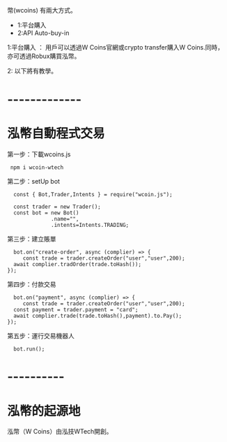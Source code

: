 幣(wcoins) 有兩大方式。
 - 1:平台購入
 - 2:API Auto-buy-in
   
1:平台購入 ：
用戶可以透過W Coins官網或crypto transfer購入W Coins.同時，亦可透過Robux購買泓幣。

2:
以下將有教學。


# -------------
# 泓幣自動程式交易

第一步：下載wcoins.js
```
 npm i wcoin-wtech
```
第二步：setUp bot
``` node
  const { Bot,Trader,Intents } = require("wcoin.js");

  const trader = new Trader();
  const bot = new Bot()
              .name="",
              .intents=Intents.TRADING;
```
第三步：建立賬單
``` node
  bot.on("create-order", async (complier) => {
     const trade = trader.createOrder("user","user",200);
  await complier.tradOrder(trade.toHash());
});
```
第四步：付款交易
``` node
  bot.on("payment", async (complier) => {
     const trade = trader.createOrder("user","user",200);
  const payment = trader.payment = "card";
  await complier.trade(trade.toHash(),payment).to.Pay();
});
```
第五步：運行交易機器人
``` node
  bot.run();
```

# ----------
# 泓幣的起源地
泓幣（W Coins）由泓技WTech開創。
